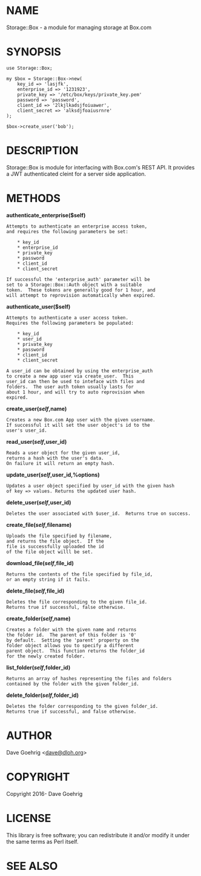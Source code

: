 # NAME

Storage::Box - a module for managing storage at Box.com

# SYNOPSIS

    use Storage::Box;

    my $box = Storage::Box->new(
        key_id => 'lasjfk',
        enterprise_id => '1231923',
        private_key => '/etc/box/keys/private_key.pem'
        password => 'password',
        client_id => '2lkjlkadsjfoiuawer',
        client_secret => 'alksdjfoaiusrnre'
    );

    $box->create_user('bob');

# DESCRIPTION

Storage::Box is module for interfacing with Box.com's REST API.
It provides a JWT authenticated cleint for a server side application.

# METHODS

**authenticate\_enterprise($self)**

    Attempts to authenticate an enterprise access token,
    and requires the following parameters be set:

        * key_id
        * enterprise_id
        * private_key
        * password
        * client_id
        * client_secret

    If successful the 'enterprise_auth' parameter will be
    set to a Storage::Box::Auth object with a suitable
    token.  These tokens are generally good for 1 hour, and
    will attempt to reprovision automatically when expired.

**authenticate\_user($self)**

    Attempts to authenticate a user access token.
    Requires the following parameters be populated:

        * key_id
        * user_id
        * private_key
        * password
        * client_id
        * client_secret

    A user_id can be obtained by using the enterprise_auth
    to create a new app user via create_user.  This
    user_id can then be used to inteface with files and
    folders.  The user auth token usually lasts for
    about 1 hour, and will try to auto reprovision when
    expired.

**create\_user($self,$name)**

    Creates a new Box.com App user with the given username.
    If successful it will set the user object's id to the
    user's user_id.

**read\_user($self,$user\_id)**

    Reads a user object for the given user_id,
    returns a hash with the user's data.
    On failure it will return an empty hash.

**update\_user($self,$user\_id,%options)**

    Updates a user object specified by user_id with the given hash 
    of key => values. Returns the updated user hash.

**delete\_user($self,$user\_id)**

    Deletes the user associated with $user_id.  Returns true on success.

**create\_file($self,$filename)**

    Uploads the file specified by filename,
    and returns the file object.  If the 
    file is successfully uploaded the id 
    of the file object willl be set.

**download\_file($self,$file\_id)**

    Returns the contents of the file specified by file_id,
    or an empty string if it fails.

**delete\_file($self,$file\_id)**

    Deletes the file corresponding to the given file_id.
    Returns true if successful, false otherwise.

**create\_folder($self,$name)**

    Creates a folder with the given name and returns
    the folder id.  The parent of this folder is '0'
    by default.  Setting the 'parent' property on the
    folder object allows you to specify a different
    parent object.  This function returns the folder_id
    for the newly created folder.

**list\_folder($self,$folder\_id)**

    Returns an array of hashes representing the files and folders
    contained by the folder with the given folder_id.

**delete\_folder($self,$folder\_id)**

    Deletes the folder corresponding to the given folder_id.
    Returns true if successful, and false otherwise.

# AUTHOR

Dave Goehrig &lt;dave@dloh.org>

# COPYRIGHT

Copyright 2016- Dave Goehrig

# LICENSE

This library is free software; you can redistribute it and/or modify
it under the same terms as Perl itself.

# SEE ALSO
